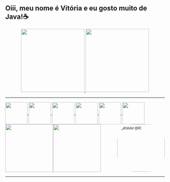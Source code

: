 ## Oiii, meu nome é Vitória e eu gosto muito de Java!☕

<!--
**vitoriaacarvalho/vitoriaacarvalho** is a ✨ _special_ ✨ repository because its `README.md` (this file) appears on your GitHub profile.

Here are some ideas to get you started:

- 🔭 I’m currently working on ...
- 🌱 I’m currently learning ...
- 👯 I’m looking to collaborate on ...
- 🤔 I’m looking for help with ...
- 💬 Ask me about ...
- 📫 How to reach me: ...
- 😄 Pronouns: ...
-->
<div align="center">
  <a href="https://github.com/vitoriaacarvalho">
  <img height="200em" src="https://github-readme-stats.vercel.app/api?username=vitoriaacarvalho&show_icons=true&theme=dracula&include_all_commits=true&count_private=true"/>
  <img height="200em" src="https://github-readme-stats.vercel.app/api/top-langs/?username=vitoriaacarvalho&layout=compact&langs_count=7&theme=dracula"/>
</div>
<hr>
<div>
   <img align="center" height="70" width="70" src="https://cdn.jsdelivr.net/gh/devicons/devicon/icons/java/java-original.svg"/>
   <img align="center" height="70" width="70" src="https://cdn.jsdelivr.net/gh/devicons/devicon/icons/spring/spring-original.svg" />    
   <img align="center" height="70" width="70" src="https://cdn.jsdelivr.net/gh/devicons/devicon/icons/react/react-original.svg" />
   <img align="center" height="70" width="70" src="https://cdn.jsdelivr.net/gh/devicons/devicon/icons/mysql/mysql-original.svg" />
   <img align="center" height="70" width="70" src="https://cdn.jsdelivr.net/gh/devicons/devicon/icons/mongodb/mongodb-original.svg" />
   <img align="center" height="70" width="70" src="https://cdn.jsdelivr.net/gh/devicons/devicon/icons/python/python-original.svg" />
   <img align="right" alt="euuu-pic" height="150" style="border-radius:50px;" src="https://media.discordapp.net/attachments/971884244639043614/1018550537387528253/download20220900125553.png?width=389&height=389" />
</div>                           
<div><a href="https://github.com/vitoriaacarvalho"><img height="151em" src="https://github-readme-stats.vercel.app/api?username=MMVonnSeek&show_icons=true&theme=algolia&include_all_commits=true&count_private=true"/><img height="151em" src="https://github-readme-stats.vercel.app/api/top-langs/?username=MMVonnSeek&layout=compact&langs_count=7&theme=algolia"/>
</div>    
<hr>
